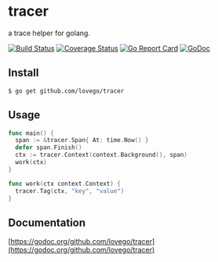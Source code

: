 # tracer
a trace helper for golang.

[![Build Status](https://travis-ci.org/lovego/tracer.svg?branch=master)](https://travis-ci.org/lovego/tracer)
[![Coverage Status](https://coveralls.io/repos/github/lovego/tracer/badge.svg?branch=master)](https://coveralls.io/github/lovego/tracer?branch=master)
[![Go Report Card](https://goreportcard.com/badge/github.com/lovego/tracer)](https://goreportcard.com/report/github.com/lovego/tracer)
[![GoDoc](https://godoc.org/github.com/lovego/tracer?status.svg)](https://godoc.org/github.com/lovego/tracer)

## Install
`$ go get github.com/lovego/tracer`

## Usage
```go
func main() {
  span := &tracer.Span{ At: time.Now() }
  defer span.Finish()
  ctx := tracer.Context(context.Background(), span)
  work(ctx)
}

func work(ctx context.Context) {
  tracer.Tag(ctx, "key", "value")
}
```

## Documentation
[https://godoc.org/github.com/lovego/tracer](https://godoc.org/github.com/lovego/tracer)
